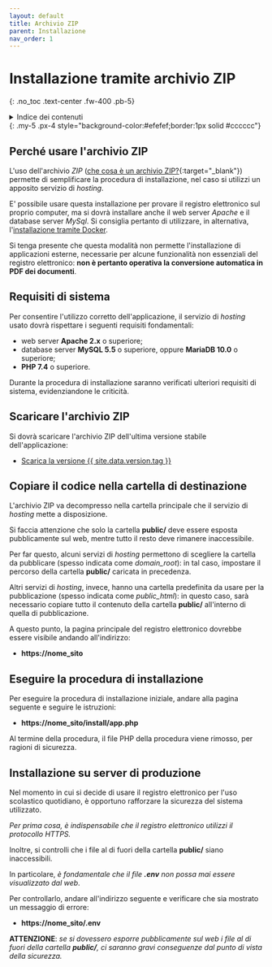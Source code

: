```yaml
---
layout: default
title: Archivio ZIP
parent: Installazione
nav_order: 1
---
```


# Installazione tramite archivio ZIP
{: .no_toc .text-center .fw-400 .pb-5}

<details markdown="block">
  <summary>Indice dei contenuti</summary>
  {: .text-delta .text-center}
1. TOC
{:toc}
</details>
{: .my-5 .px-4 style="background-color:#efefef;border:1px solid #cccccc"}


## Perché usare l'archivio ZIP

L'uso dell'archivio _ZIP_ ([che cosa è un archivio ZIP?](https://it.wikipedia.org/wiki/ZIP_(formato_di_file)){:target="_blank"})
permette di semplificare la procedura di installazione, nel caso si utilizzi un apposito
servizio di _hosting_.

E' possibile usare questa installazione per provare il registro elettronico sul proprio computer,
ma si dovrà installare anche il web server _Apache_ e il database server _MySql_.
Si consiglia pertanto di utilizzare, in alternativa, l'[installazione tramite Docker](/install-docker.md).

Si tenga presente che questa modalità non permette l'installazione di applicazioni esterne, necessarie per alcune
funzionalità non essenziali del registro elettronico:
**non è pertanto operativa la conversione automatica in PDF dei documenti**.


## Requisiti di sistema

Per consentire l'utilizzo corretto dell'applicazione, il servizio di _hosting_ usato dovrà
rispettare i seguenti requisiti fondamentali:
  - web server **Apache 2.x** o superiore;
  - database server **MySQL 5.5** o superiore, oppure  **MariaDB 10.0** o superiore;
  - **PHP 7.4** o superiore.

Durante la procedura di installazione saranno verificati ulteriori requisiti di sistema,
evidenziandone le criticità.


## Scaricare l'archivio ZIP

Si dovrà scaricare l'archivio ZIP dell'ultima versione stabile dell'applicazione:

  - [Scarica la versione {{ site.data.version.tag }}](/latest-release.md)


## Copiare il codice nella cartella di destinazione

L'archivio ZIP va decompresso nella cartella principale che il servizio di _hosting_ mette a disposizione.

Si faccia attenzione che solo la cartella **public/** deve essere esposta pubblicamente sul web,
mentre tutto il resto deve rimanere inaccessibile.

Per far questo, alcuni servizi di _hosting_ permettono di scegliere la cartella da pubblicare
(spesso indicata come _domain_root_): in tal caso, impostare il percorso
della cartella **public/** caricata in precedenza.

Altri servizi di _hosting_, invece, hanno una cartella predefinita da usare per la pubblicazione
(spesso indicata come _public_html_): in questo caso, sarà necessario copiare tutto il contenuto
della cartella **public/** all'interno di quella di pubblicazione.

A questo punto, la pagina principale del registro elettronico dovrebbe essere visibile andando all'indirizzo:
  - **https://nome_sito**


## Eseguire la procedura di installazione

Per eseguire la procedura di installazione iniziale, andare alla pagina seguente e seguire
le istruzioni:
  - **https://nome_sito/install/app.php**

Al termine della procedura, il file PHP della procedura viene rimosso, per ragioni di sicurezza.


## Installazione su server di produzione

Nel momento in cui si decide di usare il registro elettronico per l'uso scolastico quotidiano,
è opportuno rafforzare la sicurezza del sistema utilizzato.

_Per prima cosa, è indispensabile che il registro elettronico utilizzi il protocollo HTTPS._

Inoltre, si controlli che i file al di fuori della cartella **public/** siano inaccessibili.

In particolare, _è fondamentale che il file **.env** non possa mai essere visualizzato dal web_.

Per controllarlo, andare all'indirizzo seguente e verificare che sia mostrato un messaggio di errore:
  - **https://nome_sito/.env**

**ATTENZIONE**:
_se si dovessero esporre pubblicamente sul web i file al di fuori della cartella **public/**,
ci saranno gravi conseguenze dal punto di vista della sicurezza._
